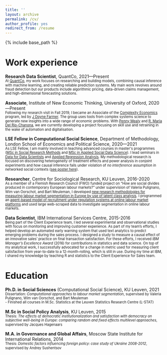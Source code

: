 ```yaml
---
title: ''
layout: archive
permalink: /cv/
author_profile: yes
redirect_from: /resume
---
```


{% include base_path %}

Work experience
======
__Research Data Scientist__, QuantCo, 2021—Present
<br>
<span style="font-size:0.8em; line-height: 1.2em; display: block;">At [QuantCo](https://quantco.com/), my work focuses on researching and building models, combining causal inference with machine learning, and creating reliable prediction systems. My main work revolves around fraud detection but our products include algorithmic pricing, data-driven claims management, and high-dimensional forecasting solutions.</span>

__Associate__, Institute of New Economic Thinking, University of Oxford, 2020—Present
<br>
<span style="font-size:0.8em; line-height: 1.2em; display: block;">Following my research visit in Fall 2019, I became an Associate of the [Complexity Economics](https://www.inet.ox.ac.uk/research/programmes/complexity-economics/) program, led by [J Doyne Farmer](https://www.inet.ox.ac.uk/people/j-doyne-farmer/). The group uses tools from complex systems science to generate new insights into a wide range of economic problems. With [Penny Mealy](https://www.inet.ox.ac.uk/people/penny-mealy/) and [R. Maria Del Rio-Chanona](https://www.inet.ox.ac.uk/people/rita-maria-del-rio-chanona/), we are currently developing a project focusing on skill use and retraining in the wake of automation and digitalisation.</span>

__LSE Fellow in Computational Social Science__, Department of Methodology, London School of Economics and Political Science, 2020—2021
<br>
<span style="font-size:0.8em; line-height: 1.2em; display: block;">As LSE Fellow, I am mainly involved in teaching advanced courses in master's programmes ([MSc in Social Research Methods](https://www.lse.ac.uk/Methodology/Study/MSc-Social-Research-Methods) and [MSc in Applied Social Data Science](https://www.lse.ac.uk/Methodology/Study/MSc-Applied-Social-Data-Science)). I lead seminars in [Data for Data Scientists](https://www.lse.ac.uk/resources/calendar2020-2021/courseGuides/MY/2020_MY472.htm) and [Applied Regression Analysis](https://www.lse.ac.uk/resources/calendar2020-2021/courseGuides/MY/2020_MY452.htm). My methodological research is focused on discovering heterogeneity of treatment effects and power analysis in conjoint experiments and how causal inference fails under violation of _no interference_ assumption in networked social contexts ([see poster here](/portfolio/NetworkInterference/)).</span>

__Researcher__, Centre for Sociological Research, KU Leuven, 2016-2020
<br>
<span style="font-size:0.8em; line-height: 1.2em; display: block;">As a member of a Flemish Research Council (FWO) funded project on “How are social divides produced in contemporary European labour markets?” under supervision of Valeria Pulignano, Wim van Oorschot, and Bart Meuleman, I developed [new research methodologies for measuring labour market segmentation in Europe by use of latent class analysis](/publication/LukacDoerflingerPulignano_2019_SIR/). I programmed an [agent-based model of recruitment under reputation systems at online labour market platforms](/publication/LukacGrow_2020_JCSS) and used large web-scraped data to investigate segmentation in online labour markets.</span>

__Data Scientist__, IBM International Services Centre, 2015-2016
<br>
<span style="font-size:0.8em; line-height: 1.2em; display: block;">Being part of the Client Experience team, I led several experimental and observational studies with focus on monitoring and improving customer experience. As part of my team’s efforts, I helped develop an automated early warning system that used text analytics to predict emerging problems during the sales process. I designed a study to measure a causal effect of an innovative sales’ practice on final transaction satisfaction. For these efforts, I received _IBM Manager’s Excellence Award_ (2016) for contributions in statistics and data science. On top of my analytical work, I successfully advocated for a change in metric used for measuring client satisfaction from year-to-date to a 12-month-rolling, which is still in use. During my time at IBM, I shared my knowledge by teaching R and statistics to the Client Experience for Sales team.</span>

  
Education
======
__Ph.D. in Social Sciences__ (Computational Social Science), KU Leuven, 2021
<br>
<span style="font-size:0.8em; line-height: 1.2em; display: block;">Dissertation: _Computational approaches to labour market segmentation_, supervised by Valeria Pulignano, Wim van Oorschot, and Bart Meuleman<br>-  Finished all courses in M.Sc. Statistics at the Leuven Statistics Research Centre (L-STAT)</span>

__M.Sc in Social Policy Analysis__, KU Leuven, 2015
<br>
<span style="font-size:0.8em; line-height: 1.2em; display: block;">Thesis: _The effects of democratic institutionalization and satisfaction with democracy on subjective well-being in Europe: comparing random and fixed effects multilevel approaches_, supervised by Jacques Hagenaars</span>

__M.A. in Governance and Global Affairs__, Moscow State Institute for International Relations, 2014
<br>
<span style="font-size:0.8em; line-height: 1.2em; display: block;">Thesis: _Domestic factors influencing foreign policy: case study of Ukraine 2008-2012_, supervised by Andrey Sushentsov</span>

